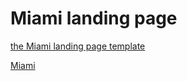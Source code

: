 # Miami landing page
[the Miami landing page template](https://www.figma.com/file/nHz8bflIwJaWP3P99vKTH5/miami_home_new?node-id=16033%3A3)

[Miami](https://voronvasia.github.io/layout_miami)
